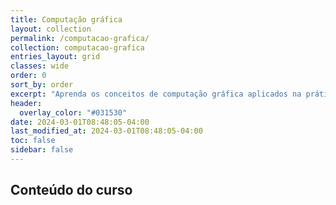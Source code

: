 ```yaml
---
title: Computação gráfica
layout: collection
permalink: /computacao-grafica/
collection: computacao-grafica
entries_layout: grid
classes: wide
order: 0
sort_by: order
excerpt: "Aprenda os conceitos de computação gráfica aplicados na prática usando o Unreal Engine e o Autodesk Maya."
header:
  overlay_color: "#031530"
date: 2024-03-01T08:48:05-04:00
last_modified_at: 2024-03-01T08:48:05-04:00
toc: false
sidebar: false
---
```


## Conteúdo do curso
